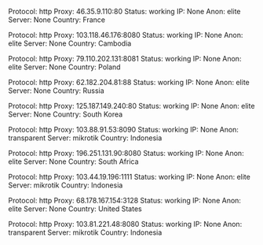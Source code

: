 Protocol: http
Proxy: 46.35.9.110:80
Status: working
IP: None
Anon: elite
Server: None
Country: France

Protocol: http
Proxy: 103.118.46.176:8080
Status: working
IP: None
Anon: elite
Server: None
Country: Cambodia

Protocol: http
Proxy: 79.110.202.131:8081
Status: working
IP: None
Anon: elite
Server: None
Country: Poland

Protocol: http
Proxy: 62.182.204.81:88
Status: working
IP: None
Anon: elite
Server: None
Country: Russia

Protocol: http
Proxy: 125.187.149.240:80
Status: working
IP: None
Anon: elite
Server: None
Country: South Korea

Protocol: http
Proxy: 103.88.91.53:8090
Status: working
IP: None
Anon: transparent
Server: mikrotik
Country: Indonesia

Protocol: http
Proxy: 196.251.131.90:8080
Status: working
IP: None
Anon: elite
Server: None
Country: South Africa

Protocol: http
Proxy: 103.44.19.196:1111
Status: working
IP: None
Anon: elite
Server: mikrotik
Country: Indonesia

Protocol: http
Proxy: 68.178.167.154:3128
Status: working
IP: None
Anon: elite
Server: None
Country: United States

Protocol: http
Proxy: 103.81.221.48:8080
Status: working
IP: None
Anon: transparent
Server: mikrotik
Country: Indonesia

